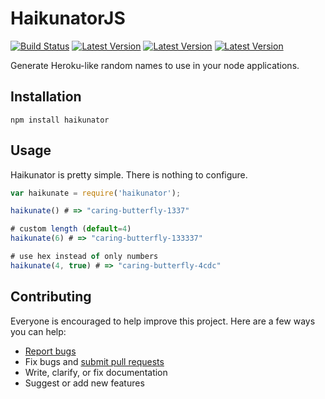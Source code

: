 # HaikunatorJS

[![Build Status](https://img.shields.io/travis/AtroxDev/haikunatorjs.svg?style=flat-square)](https://travis-ci.org/AtroxDev/haikunatorjs)
[![Latest Version](https://img.shields.io/npm/v/haikunator.svg?style=flat-square)](https://www.npmjs.com/package/haikunator)
[![Latest Version](https://img.shields.io/david/atroxdev/haikunatorjs.svg?style=flat-square)](https://pypi.python.org/pypi/haikunator)
[![Latest Version](https://img.shields.io/david/dev/atroxdev/haikunatorjs.svg?style=flat-square)](https://pypi.python.org/pypi/haikunator)

Generate Heroku-like random names to use in your node applications.

## Installation
```
npm install haikunator
```

## Usage

Haikunator is pretty simple. There is nothing to configure.

```javascript
var haikunate = require('haikunator');

haikunate() # => "caring-butterfly-1337"

# custom length (default=4)
haikunate(6) # => "caring-butterfly-133337"

# use hex instead of only numbers
haikunate(4, true) # => "caring-butterfly-4cdc"
```

## Contributing

Everyone is encouraged to help improve this project. Here are a few ways you can help:

- [Report bugs](https://github.com/atroxdev/haikunatorjs/issues)
- Fix bugs and [submit pull requests](https://github.com/atroxdev/haikunatorjs/pulls)
- Write, clarify, or fix documentation
- Suggest or add new features
